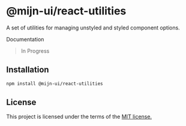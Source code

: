 # @mijn-ui/react-utilities

A set of utilities for managing unstyled and styled component options.

Documentation

> In Progress

## Installation

```sh
npm install @mijn-ui/react-utilities
```

## License

This project is licensed under the terms of the [MIT license.](https://github.com/mijn-ui/mijn-ui-react/blob/main/LICENSE)
